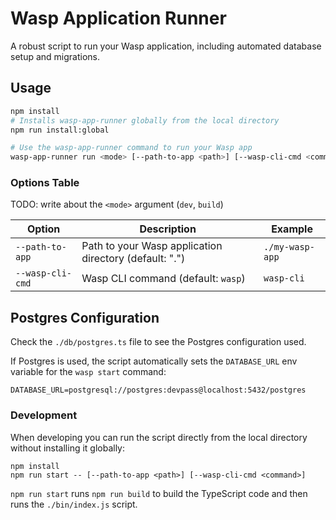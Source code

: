 # Wasp Application Runner

A robust script to run your Wasp application, including automated database setup and migrations.

## Usage

```bash
npm install
# Installs wasp-app-runner globally from the local directory
npm run install:global

# Use the wasp-app-runner command to run your Wasp app
wasp-app-runner run <mode> [--path-to-app <path>] [--wasp-cli-cmd <command>]
```

### Options Table

TODO: write about the `<mode>` argument (`dev`, `build`)

| Option           | Description                                            | Example         |
| ---------------- | ------------------------------------------------------ | --------------- |
| `--path-to-app`  | Path to your Wasp application directory (default: ".") | `./my-wasp-app` |
| `--wasp-cli-cmd` | Wasp CLI command (default: `wasp`)                     | `wasp-cli`      |

## Postgres Configuration

Check the `./db/postgres.ts` file to see the Postgres configuration used.

If Postgres is used, the script automatically sets the `DATABASE_URL` env variable for the `wasp start` command:

```
DATABASE_URL=postgresql://postgres:devpass@localhost:5432/postgres
```

### Development

When developing you can run the script directly from the local directory without installing it globally:

```
npm install
npm run start -- [--path-to-app <path>] [--wasp-cli-cmd <command>]
```

`npm run start` runs `npm run build` to build the TypeScript code and then runs the `./bin/index.js` script.
